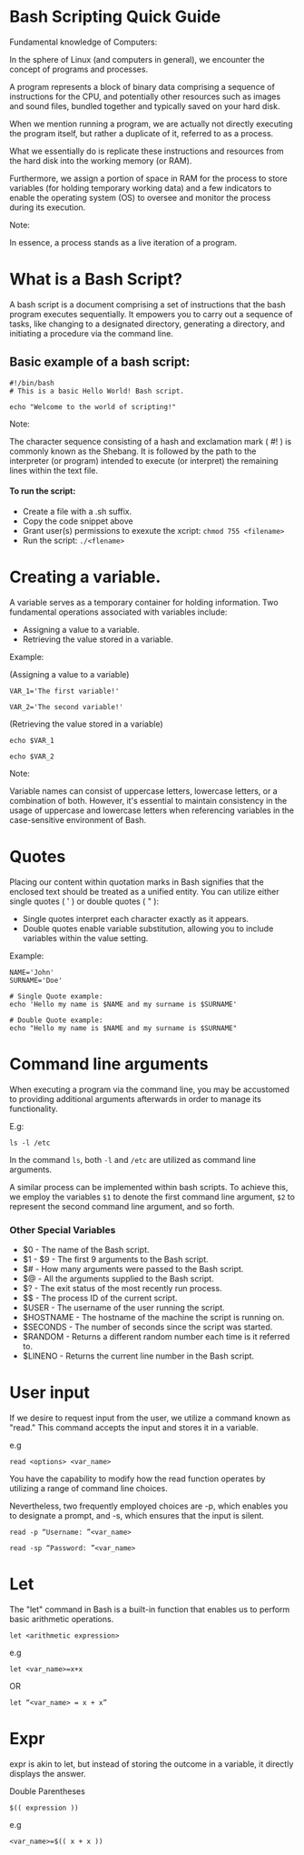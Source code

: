 # Bash Scripting Quick Guide

Fundamental knowledge of Computers:

In the sphere of Linux (and computers in general), we encounter the concept of programs and processes.

A program represents a block of binary data comprising a sequence of instructions for the CPU, and potentially other resources such as images and sound files, bundled together and typically saved on your hard disk.

When we mention running a program, we are actually not directly executing the program itself, but rather a duplicate of it, referred to as a process.

What we essentially do is replicate these instructions and resources from the hard disk into the working memory (or RAM).

Furthermore, we assign a portion of space in RAM for the process to store variables (for holding temporary working data) and a few indicators to enable the operating system (OS) to oversee and monitor the process during its execution.

Note:

In essence, a process stands as a live iteration of a program.

# What is a Bash Script?

A bash script is a document comprising a set of instructions that the bash program executes sequentially. It empowers you to carry out a sequence of tasks, like changing to a designated directory, generating a directory, and initiating a procedure via the command line.

## Basic example of a bash script:

```
#!/bin/bash
# This is a basic Hello World! Bash script.

echo "Welcome to the world of scripting!"
```

Note:

The character sequence consisting of a hash and exclamation mark ( #! ) is commonly known as the Shebang. It is followed by the path to the interpreter (or program) intended to execute (or interpret) the remaining lines within the text file.

#### To run the script:

* Create a file with a .sh suffix.
* Copy the code snippet above
* Grant user(s) permissions to exexute the xcript:
  `chmod 755 <filename>`
* Run the script:
  `./<flename>`

# Creating a variable.

A variable serves as a temporary container for holding information. Two fundamental operations associated with variables include:

* Assigning a value to a variable.
* Retrieving the value stored in a variable.

Example:

(Assigning a value to a variable)

```
VAR_1='The first variable!'

VAR_2='The second variable!'
```

(Retrieving the value stored in a variable)

```
echo $VAR_1

echo $VAR_2
```

Note:

Variable names can consist of uppercase letters, lowercase letters, or a combination of both. However, it's essential to maintain consistency in the usage of uppercase and lowercase letters when referencing variables in the case-sensitive environment of Bash.

# Quotes

Placing our content within quotation marks in Bash signifies that the enclosed text should be treated as a unified entity. 
You can utilize either single quotes ( ' ) or double quotes ( " ):

* Single quotes interpret each character exactly as it appears.
* Double quotes enable variable substitution, allowing you to include variables within the value setting.

Example:

```
NAME='John'
SURNAME='Doe'

# Single Quote example:
echo 'Hello my name is $NAME and my surname is $SURNAME'

# Double Quote example:
echo "Hello my name is $NAME and my surname is $SURNAME"
```

# Command line arguments

When executing a program via the command line, you may be accustomed to providing additional arguments afterwards in order to manage its functionality.

E.g:

`ls -l /etc`

In the command `ls`, both `-l` and `/etc` are utilized as command line arguments.

A similar process can be implemented within bash scripts.
To achieve this, we employ the variables `$1` to denote the first command line argument, `$2` to represent the second command line argument, and so forth.

### Other Special Variables

* $0 - The name of the Bash script.
* $1 - $9 - The first 9 arguments to the Bash script.
* $# - How many arguments were passed to the Bash script.
* $@ - All the arguments supplied to the Bash script.
* $? - The exit status of the most recently run process.
* $$ - The process ID of the current script.
* $USER - The username of the user running the script.
* $HOSTNAME - The hostname of the machine the script is running on.
* $SECONDS - The number of seconds since the script was started.
* $RANDOM - Returns a different random number each time is it referred to.
* $LINENO - Returns the current line number in the Bash script.

# User input

If we desire to request input from the user, we utilize a command known as "read." This command accepts the input and stores it in a variable.

e.g 

`read <options> <var_name>`

You have the capability to modify how the read function operates by utilizing a range of command line choices.

Nevertheless, two frequently employed choices are -p, which enables you to designate a prompt, and -s, which ensures that the input is silent.

`read -p “Username: ”<var_name>`

`read -sp “Password: ”<var_name>`

# Let

The "let" command in Bash is a built-in function that enables us to perform basic arithmetic operations.

`let <arithmetic expression>`

e.g

`let <var_name>=x+x`

 OR
 
`let “<var_name> = x + x”`

# Expr

expr is akin to let, but instead of storing the outcome in a variable, it directly displays the answer.

Double Parentheses

`$(( expression ))`

e.g

`<var_name>=$(( x + x ))`
